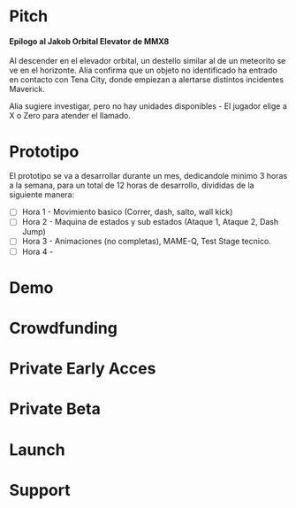 # Pitch
#### Epilogo al Jakob Orbital Elevator de MMX8
Al descender en el elevador orbital, un destello similar al de un meteorito se ve en el horizonte. Alia confirma que un objeto no identificado ha entrado en contacto con Tena City, donde empiezan a alertarse distintos incidentes Maverick.

Alia sugiere investigar, pero no hay unidades disponibles - El jugador elige a X o Zero para atender el llamado.

# Prototipo
El prototipo se va a desarrollar durante un mes, dedicandole minimo 3 horas a la semana, para un total de 12 horas de desarrollo, divididas de la siguiente manera:
- [ ] Hora 1 - Movimiento basico (Correr, dash, salto, wall kick)
- [ ] Hora 2 - Maquina de estados y sub estados (Ataque 1, Ataque 2, Dash Jump)
- [ ] Hora 3 - Animaciones (no completas), MAME-Q, Test Stage tecnico.
- [ ] Hora 4 - 

# Demo
# Crowdfunding
# Private Early Acces
# Private Beta
# Launch
# Support


